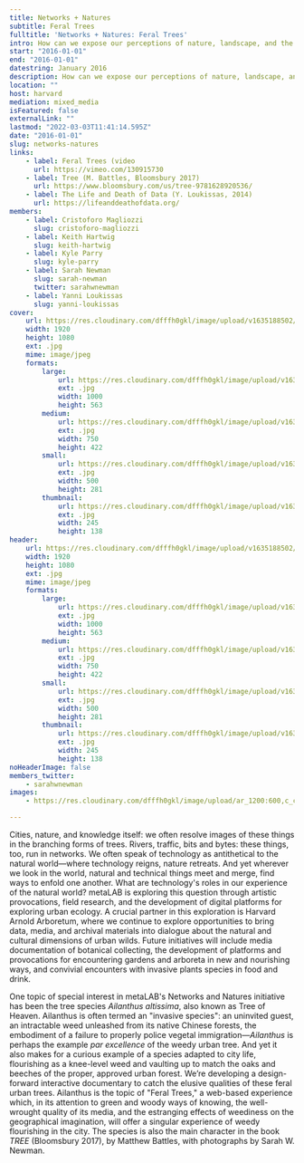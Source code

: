```yaml
---
title: Networks + Natures
subtitle: Feral Trees
fulltitle: 'Networks + Natures: Feral Trees'
intro: How can we expose our perceptions of nature, landscape, and the city as not natural but constructed? What perspectives on the contested biopolitics of the city are offered by invasive species and urban wilds?
start: "2016-01-01"
end: "2016-01-01"
datestring: January 2016
description: How can we expose our perceptions of nature, landscape, and the city as not natural but constructed? What perspectives on the contested biopolitics o…
location: ""
host: harvard
mediation: mixed_media
isFeatured: false
externalLink: ""
lastmod: "2022-03-03T11:41:14.595Z"
date: "2016-01-01"
slug: networks-natures
links:
    - label: Feral Trees (video
      url: https://vimeo.com/130915730
    - label: Tree (M. Battles, Bloomsbury 2017)
      url: https://www.bloomsbury.com/us/tree-9781628920536/
    - label: The Life and Death of Data (Y. Loukissas, 2014)
      url: https://lifeanddeathofdata.org/
members:
    - label: Cristoforo Magliozzi
      slug: cristoforo-magliozzi
    - label: Keith Hartwig
      slug: keith-hartwig
    - label: Kyle Parry
      slug: kyle-parry
    - label: Sarah Newman
      slug: sarah-newman
      twitter: sarahwnewman
    - label: Yanni Loukissas
      slug: yanni-loukissas
cover:
    url: https://res.cloudinary.com/dfffh0gkl/image/upload/v1635188502/img0_28d1a9b527.jpg
    width: 1920
    height: 1080
    ext: .jpg
    mime: image/jpeg
    formats:
        large:
            url: https://res.cloudinary.com/dfffh0gkl/image/upload/v1635188503/large_img0_28d1a9b527.jpg
            ext: .jpg
            width: 1000
            height: 563
        medium:
            url: https://res.cloudinary.com/dfffh0gkl/image/upload/v1635188503/medium_img0_28d1a9b527.jpg
            ext: .jpg
            width: 750
            height: 422
        small:
            url: https://res.cloudinary.com/dfffh0gkl/image/upload/v1635188503/small_img0_28d1a9b527.jpg
            ext: .jpg
            width: 500
            height: 281
        thumbnail:
            url: https://res.cloudinary.com/dfffh0gkl/image/upload/v1635188502/thumbnail_img0_28d1a9b527.jpg
            ext: .jpg
            width: 245
            height: 138
header:
    url: https://res.cloudinary.com/dfffh0gkl/image/upload/v1635188502/img0_28d1a9b527.jpg
    width: 1920
    height: 1080
    ext: .jpg
    mime: image/jpeg
    formats:
        large:
            url: https://res.cloudinary.com/dfffh0gkl/image/upload/v1635188503/large_img0_28d1a9b527.jpg
            ext: .jpg
            width: 1000
            height: 563
        medium:
            url: https://res.cloudinary.com/dfffh0gkl/image/upload/v1635188503/medium_img0_28d1a9b527.jpg
            ext: .jpg
            width: 750
            height: 422
        small:
            url: https://res.cloudinary.com/dfffh0gkl/image/upload/v1635188503/small_img0_28d1a9b527.jpg
            ext: .jpg
            width: 500
            height: 281
        thumbnail:
            url: https://res.cloudinary.com/dfffh0gkl/image/upload/v1635188502/thumbnail_img0_28d1a9b527.jpg
            ext: .jpg
            width: 245
            height: 138
noHeaderImage: false
members_twitter:
    - sarahwnewman
images:
    - https://res.cloudinary.com/dfffh0gkl/image/upload/ar_1200:600,c_crop/c_limit,h_1200,w_600/v1635188502/img0_28d1a9b527.jpg

---
```

Cities, nature, and knowledge itself: we often resolve  images of these things in the branching forms of trees. Rivers, traffic, bits and bytes: these things, too, run in networks. We often speak of technology as antithetical to the natural world—where technology reigns, nature retreats. And yet wherever we look in the world, natural and technical things meet and merge, find ways to enfold one another. What are technology's roles in our experience of the natural world? metaLAB is exploring this question through artistic provocations, field research, and the development of digital platforms for exploring urban ecology. A crucial partner in this exploration is Harvard Arnold Arboretum, where we continue to explore opportunities to bring data, media, and archival materials into dialogue about the natural and cultural dimensions of urban wilds. Future initiatives will include media documentation of botanical collecting, the development of platforms and provocations for encountering gardens and arboreta in new and nourishing ways, and convivial encounters with invasive plants species in food and drink.

One topic of special interest in metaLAB's Networks and Natures initiative has been the tree species <em>Ailanthus altissima</em>, also known as Tree of Heaven. Ailanthus is often termed an "invasive species": an uninvited guest, an intractable weed unleashed from its native Chinese forests, the embodiment of a failure to properly police vegetal immigration—<em>Ailanthus</em> is perhaps the example <em>par excellence</em> of the weedy urban tree. And yet it also makes for a curious example of a species adapted to city life, flourishing as a knee-level weed and vaulting up to match the oaks and beeches of the proper, approved urban forest. We’re developing a design-forward interactive documentary to catch the elusive qualities of these feral urban trees. Ailanthus is the topic of "Feral Trees," a web-based experience which, in its attention to green and woody ways of knowing, the well-wrought quality of its media, and the estranging effects of weediness on the geographical imagination, will offer a singular experience of weedy flourishing in the city. The species is also the main character in the book <em>TREE</em> (Bloomsbury 2017), by Matthew Battles, with photographs by Sarah W. Newman.